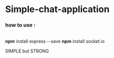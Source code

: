 # Simple-chat-application </br>
<h3>how to use :</h3> </br>
<strong>npm</strong> install express --save
<strong>npm</strong> install socket.io

SIMPLE but STRONG
